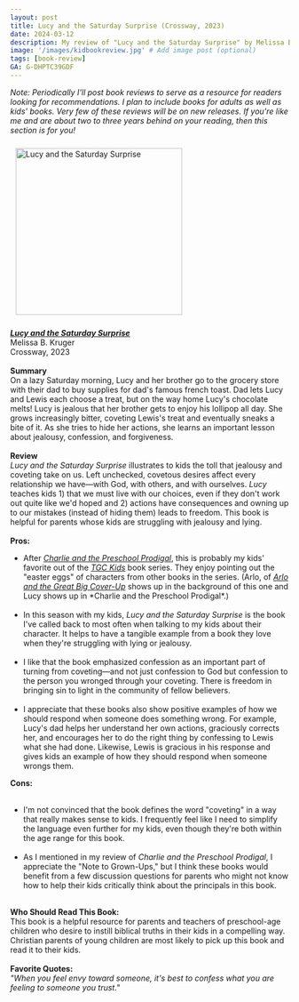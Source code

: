 ```yaml
---
layout: post
title: Lucy and the Saturday Surprise (Crossway, 2023)
date: 2024-03-12
description: My review of "Lucy and the Saturday Surprise" by Melissa B. Kruger.
image: '/images/kidbookreview.jpg' # Add image post (optional)
tags: [book-review]
GA: G-DHPTC39GDF
---
```


*Note: Periodically I'll post book reviews to serve as a resource for readers looking for recommendations. I plan to include books for adults as well as kids' books. Very few of these reviews will be on new releases. If you're like me and are about two to three years behind on your reading, then this section is for you!* 

<p align="center">

<a href="https://amzn.to/48TsrGq" target="blank"><img src="meredithcook.github.io/images/lucycover.jpg" alt="Lucy and the Saturday Surprise" style="width:300px;height:300px;padding:10px" align="center"></a></p>
<p>
<b><a href= "https://amzn.to/48TsrGq" target= "blank"><i>Lucy and the Saturday Surprise</i></a></b>
<br> 
Melissa B. Kruger
<br>
Crossway, 2023
<br>
<br>
<b>Summary</b>
<br>
    On a lazy Saturday morning, Lucy and her brother go to the grocery store with their dad to buy supplies for dad's famous french toast. Dad lets Lucy and Lewis each choose a treat, but on the way home Lucy's chocolate melts! Lucy is jealous that her brother gets to enjoy his lollipop all day. She grows increasingly bitter, coveting Lewis's treat and eventually sneaks a bite of it. As she tries to hide her actions, she learns an important lesson about jealousy, confession, and forgiveness.
<br>
<br>
<b>Review</b>
<br>
<i>Lucy and the Saturday Surprise</i> illustrates to kids the toll that jealousy and coveting take on us. Left unchecked, covetous desires affect every relationship we have—with God, with others, and with ourselves. <i>Lucy</i> teaches kids 1) that we must live with our choices, even if they don't work out quite like we'd hoped and 2) actions have consequences and owning up to our mistakes (instead of hiding them) leads to freedom. This book is helpful for parents whose kids are struggling with jealousy and lying.
<br>
<br>
<b>Pros:</b>
<ul>
<li>After <a href= "https://www.meredithcook.net/review-charlie-and-the-preschool-prodigal"><i>Charlie and the Preschool Prodigal</i></a>, this is probably my kids' favorite out of the <a href= "https://amzn.to/3wNxKd3" target= "blank"><i>TGC Kids</i></a> book series. They enjoy pointing out the "easter eggs" of characters from other books in the series. (Arlo, of <a href= "https://amzn.to/3PhGxKG" target= "blank"><i>Arlo and the Great Big Cover-Up</i></a> shows up in the background of this one and Lucy shows up in *Charlie and the Preschool Prodigal*.)</li> 
<br>
<li>In this season with my kids, <i>Lucy and the Saturday Surprise</i> is the book I've called back to most often when talking to my kids about their character. It helps to have a tangible example from a book they love when they're struggling with lying or jealousy.</li> 
<br>
<li>I like that the book emphasized confession as an important part of turning from coveting—and not just confession to God but confession to the person you wronged through your coveting. There is freedom in bringing sin to light in the community of fellow believers. </li> 
<br>
<li>I appreciate that these books also show positive examples of how we should respond when someone does something wrong. For example, Lucy's dad helps her understand her own actions, graciously corrects her, and encourages her to do the right thing by confessing to Lewis what she had done. Likewise, Lewis is gracious in his response and gives kids an example of how they should respond when someone wrongs them.</li> 
</ul>
<b>Cons:</b>
<br>
<br>
<ul>
<li>I'm not convinced that the book defines the word "coveting" in a way that really makes sense to kids. I frequently feel like I need to simplify the language even further for my kids, even though they're both within the age range for this book.</li>
<br>
<li>As I mentioned in my review of <i>Charlie and the Preschool Prodigal</i>, I appreciate the "Note to Grown-Ups," but I think these books would benefit from a few discussion questions for parents who might not know how to help their kids critically think about the principals in this book.</li>
</ul> 
<br>
<b>Who Should Read This Book:</b>
<br>
	This book is a helpful resource for parents and teachers of preschool-age children who desire to instill biblical truths in their kids in a compelling way. Christian parents of young children are most likely to pick up this book and read it to their kids.
<br>
<br>
<b>Favorite Quotes:</b>
<br>
<i>"When you feel envy toward someone, it's best to confess what you are feeling to someone you trust."</i>
<br>
